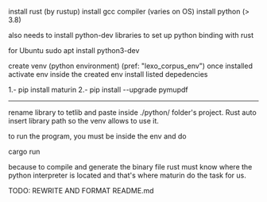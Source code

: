 install rust (by rustup)
install gcc compiler (varies on OS)
install python (> 3.8)

also needs to install python-dev libraries to set up python binding with rust

for Ubuntu
sudo apt install python3-dev

create venv (python environment) (pref: "lexo_corpus_env")
once installed activate env
inside the created env install listed depedencies

1.- pip install maturin
2.- pip install --upgrade pymupdf

---

rename library to tetlib and paste inside ./python/ folder's project. Rust auto insert library path so the venv allows to use it.

to run the program, you must be inside the env and do

cargo run

because to compile and generate the binary file rust must know where the python interpreter is located and that's where maturin do the task for us.

TODO: REWRITE AND FORMAT README.md
